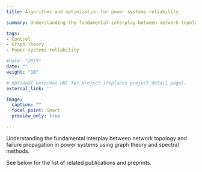 ```yaml
---
title: Algorithms and optimization for power systems reliability

summary: Understanding the fundamental interplay between network topology and failure propagation in power systems using graph theory and spectral methods

tags:
- Control
- Graph Theory
- Power systems reliability

#date: "2019"
date: ""
weight: "10"

# Optional external URL for project (replaces project detail page).
external_link: ''

image:
  caption: ""
  focal_point: Smart
  preview_only: true

---
```


Understanding the fundamental interplay between network topology and failure propagation in power systems using graph theory and spectral methods.

See below for the list of related publications and preprints.
